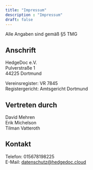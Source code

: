 ```yaml
---
title: "Impressum"
description : "Impressum"
draft: false
---
```


Alle Angaben sind gemäß §5 TMG

## Anschrift
HedgeDoc e.V.  
Pulverstraße 1  
44225 Dortmund

Vereinsregister: VR 7845  
Registergericht: Amtsgericht Dortmund

## Vertreten durch
David Mehren  
Erik Michelson  
Tilman Vatteroth

## Kontakt
Telefon: 015678198225  
E-Mail: datenschutz@hedgedoc.cloud

